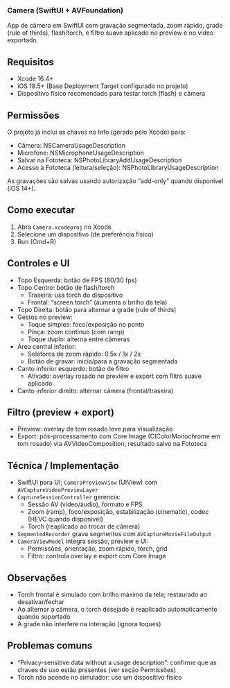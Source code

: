 ### Camera (SwiftUI + AVFoundation)

App de câmera em SwiftUI com gravação segmentada, zoom rápido, grade (rule of thirds), flash/torch, e filtro suave aplicado no preview e no vídeo exportado.

## Requisitos
- Xcode 16.4+
- iOS 18.5+ (Base Deployment Target configurado no projeto)
- Dispositivo físico recomendado para testar torch (flash) e câmera

## Permissões
O projeto já inclui as chaves no Info (gerado pelo Xcode) para:
- Câmera: NSCameraUsageDescription
- Microfone: NSMicrophoneUsageDescription
- Salvar na Fototeca: NSPhotoLibraryAddUsageDescription
- Acesso à Fototeca (leitura/seleção): NSPhotoLibraryUsageDescription

As gravações são salvas usando autorização “add-only” quando disponível (iOS 14+).

## Como executar
1) Abra `Camera.xcodeproj` no Xcode
2) Selecione um dispositivo (de preferência físico)
3) Run (Cmd+R)

## Controles e UI
- Topo Esquerda: botão de FPS (60/30 fps)
- Topo Centro: botão de flash/torch
  - Traseira: usa torch do dispositivo
  - Frontal: “screen torch” (aumenta o brilho da tela)
- Topo Direita: botão para alternar a grade (rule of thirds)
- Gestos no preview:
  - Toque simples: foco/exposição no ponto
  - Pinça: zoom contínuo (com ramp)
  - Toque duplo: alterna entre câmeras
- Área central inferior:
  - Seletores de zoom rápido: 0.5x / 1x / 2x
  - Botão de gravar: inicia/para a gravação segmentada
- Canto inferior esquerdo: botão de filtro
  - Ativado: overlay rosado no preview e export com filtro suave aplicado
- Canto inferior direito: alternar câmera (frontal/traseira)

## Filtro (preview + export)
- Preview: overlay de tom rosado leve para visualização
- Export: pós-processamento com Core Image (CIColorMonochrome em tom rosado) via AVVideoComposition; resultado salvo na Fototeca

## Técnica / Implementação
- SwiftUI para UI; `CameraPreviewView` (UIView) com `AVCaptureVideoPreviewLayer`
- `CaptureSessionController` gerencia:
  - Sessão AV (vídeo/áudio), formato e FPS
  - Zoom (ramp), foco/exposição, estabilização (cinematic), codec (HEVC quando disponível)
  - Torch (reaplicado ao trocar de câmera)
- `SegmentedRecorder` grava segmentos com `AVCaptureMovieFileOutput`
- `CameraViewModel` integra sessão, preview e UI:
  - Permissões, orientação, zoom rápido, torch, grid
  - Filtro: controla overlay e export com Core Image

## Observações
- Torch frontal é simulado com brilho máximo da tela; restaurado ao desativar/fechar
- Ao alternar a câmera, o torch desejado é reaplicado automaticamente quando suportado
- A grade não interfere na interação (ignora toques)

## Problemas comuns
- “Privacy-sensitive data without a usage description”: confirme que as chaves de uso estão presentes (ver seção Permissões)
- Torch não acende no simulador: use um dispositivo físico


